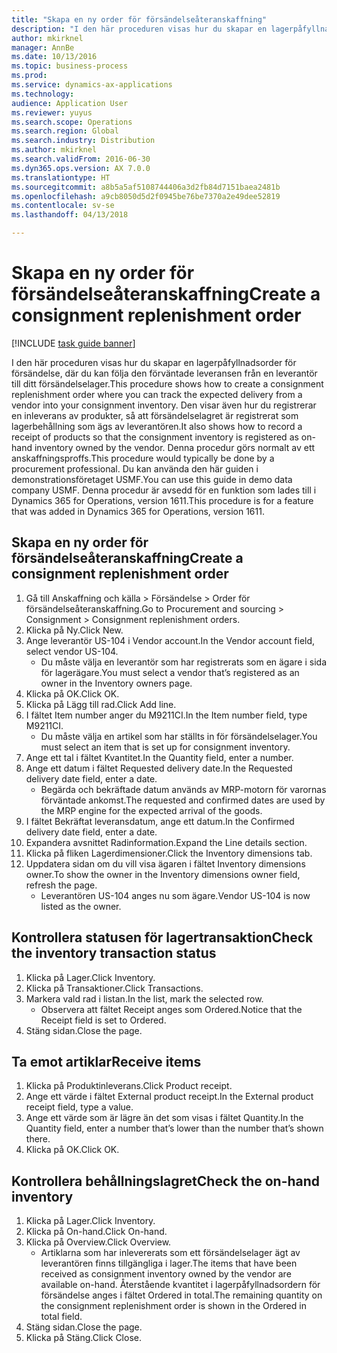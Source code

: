 ```yaml
---
title: "Skapa en ny order för försändelseåteranskaffning"
description: "I den här proceduren visas hur du skapar en lagerpåfyllnadsorder för försändelse, där du kan följa den förväntade leveransen från en leverantör till ditt försändelselager."
author: mkirknel
manager: AnnBe
ms.date: 10/13/2016
ms.topic: business-process
ms.prod: 
ms.service: dynamics-ax-applications
ms.technology: 
audience: Application User
ms.reviewer: yuyus
ms.search.scope: Operations
ms.search.region: Global
ms.search.industry: Distribution
ms.author: mkirknel
ms.search.validFrom: 2016-06-30
ms.dyn365.ops.version: AX 7.0.0
ms.translationtype: HT
ms.sourcegitcommit: a8b5a5af5108744406a3d2fb84d7151baea2481b
ms.openlocfilehash: a9cb8050d5d2f0945be76be7370a2e49dee52819
ms.contentlocale: sv-se
ms.lasthandoff: 04/13/2018

---
```

# <a name="create-a-consignment-replenishment-order"></a><span data-ttu-id="4f657-103">Skapa en ny order för försändelseåteranskaffning</span><span class="sxs-lookup"><span data-stu-id="4f657-103">Create a consignment replenishment order</span></span>

[!INCLUDE [task guide banner](../../includes/task-guide-banner.md)]

<span data-ttu-id="4f657-104">I den här proceduren visas hur du skapar en lagerpåfyllnadsorder för försändelse, där du kan följa den förväntade leveransen från en leverantör till ditt försändelselager.</span><span class="sxs-lookup"><span data-stu-id="4f657-104">This procedure shows how to create a consignment replenishment order where you can track the expected delivery from a vendor into your consignment inventory.</span></span> <span data-ttu-id="4f657-105">Den visar även hur du registrerar en inleverans av produkter, så att försändelselagret är registrerat som lagerbehållning som ägs av leverantören.</span><span class="sxs-lookup"><span data-stu-id="4f657-105">It also shows how to record a receipt of products so that the consignment inventory is registered as on-hand inventory owned by the vendor.</span></span> <span data-ttu-id="4f657-106">Denna procedur görs normalt av ett anskaffningsproffs.</span><span class="sxs-lookup"><span data-stu-id="4f657-106">This procedure would typically be done by a procurement professional.</span></span> <span data-ttu-id="4f657-107">Du kan använda den här guiden i demonstrationsföretaget USMF.</span><span class="sxs-lookup"><span data-stu-id="4f657-107">You can use this guide in demo data company USMF.</span></span> <span data-ttu-id="4f657-108">Denna procedur är avsedd för en funktion som lades till i Dynamics 365 for Operations, version 1611.</span><span class="sxs-lookup"><span data-stu-id="4f657-108">This procedure is for a feature that was added in Dynamics 365 for Operations, version 1611.</span></span>




## <a name="create-a-consignment-replenishment-order"></a><span data-ttu-id="4f657-109">Skapa en ny order för försändelseåteranskaffning</span><span class="sxs-lookup"><span data-stu-id="4f657-109">Create a consignment replenishment order</span></span>
1. <span data-ttu-id="4f657-110">Gå till Anskaffning och källa > Försändelse > Order för försändelseåteranskaffning.</span><span class="sxs-lookup"><span data-stu-id="4f657-110">Go to Procurement and sourcing > Consignment > Consignment replenishment orders.</span></span>
2. <span data-ttu-id="4f657-111">Klicka på Ny.</span><span class="sxs-lookup"><span data-stu-id="4f657-111">Click New.</span></span>
3. <span data-ttu-id="4f657-112">Ange leverantör US-104 i Vendor account.</span><span class="sxs-lookup"><span data-stu-id="4f657-112">In the Vendor account field, select vendor US-104.</span></span>
    * <span data-ttu-id="4f657-113">Du måste välja en leverantör som har registrerats som en ägare i sida för lagerägare.</span><span class="sxs-lookup"><span data-stu-id="4f657-113">You must select a vendor that’s registered as an owner in the Inventory owners page.</span></span>  
4. <span data-ttu-id="4f657-114">Klicka på OK.</span><span class="sxs-lookup"><span data-stu-id="4f657-114">Click OK.</span></span>
5. <span data-ttu-id="4f657-115">Klicka på Lägg till rad.</span><span class="sxs-lookup"><span data-stu-id="4f657-115">Click Add line.</span></span>
6. <span data-ttu-id="4f657-116">I fältet Item number anger du M9211CI.</span><span class="sxs-lookup"><span data-stu-id="4f657-116">In the Item number field, type M9211CI.</span></span>
    * <span data-ttu-id="4f657-117">Du måste välja en artikel som har ställts in för försändelselager.</span><span class="sxs-lookup"><span data-stu-id="4f657-117">You must select an item that is set up for consignment inventory.</span></span>  
7. <span data-ttu-id="4f657-118">Ange ett tal i fältet Kvantitet.</span><span class="sxs-lookup"><span data-stu-id="4f657-118">In the Quantity field, enter a number.</span></span>
8. <span data-ttu-id="4f657-119">Ange ett datum i fältet Requested delivery date.</span><span class="sxs-lookup"><span data-stu-id="4f657-119">In the Requested delivery date field, enter a date.</span></span>
    * <span data-ttu-id="4f657-120">Begärda och bekräftade datum används av MRP-motorn för varornas förväntade ankomst.</span><span class="sxs-lookup"><span data-stu-id="4f657-120">The requested and confirmed dates are used by the MRP engine for the expected arrival of the goods.</span></span>  
9. <span data-ttu-id="4f657-121">I fältet Bekräftat leveransdatum, ange ett datum.</span><span class="sxs-lookup"><span data-stu-id="4f657-121">In the Confirmed delivery date field, enter a date.</span></span>
10. <span data-ttu-id="4f657-122">Expandera avsnittet Radinformation.</span><span class="sxs-lookup"><span data-stu-id="4f657-122">Expand the Line details section.</span></span>
11. <span data-ttu-id="4f657-123">Klicka på fliken Lagerdimensioner.</span><span class="sxs-lookup"><span data-stu-id="4f657-123">Click the Inventory dimensions tab.</span></span>
12. <span data-ttu-id="4f657-124">Uppdatera sidan om du vill visa ägaren i fältet Inventory dimensions owner.</span><span class="sxs-lookup"><span data-stu-id="4f657-124">To show the owner in the Inventory dimensions owner field, refresh the page.</span></span>
    * <span data-ttu-id="4f657-125">Leverantören US-104 anges nu som ägare.</span><span class="sxs-lookup"><span data-stu-id="4f657-125">Vendor US-104 is now listed as the owner.</span></span>  

## <a name="check-the-inventory-transaction-status"></a><span data-ttu-id="4f657-126">Kontrollera statusen för lagertransaktion</span><span class="sxs-lookup"><span data-stu-id="4f657-126">Check the inventory transaction status</span></span>
1. <span data-ttu-id="4f657-127">Klicka på Lager.</span><span class="sxs-lookup"><span data-stu-id="4f657-127">Click Inventory.</span></span>
2. <span data-ttu-id="4f657-128">Klicka på Transaktioner.</span><span class="sxs-lookup"><span data-stu-id="4f657-128">Click Transactions.</span></span>
3. <span data-ttu-id="4f657-129">Markera vald rad i listan.</span><span class="sxs-lookup"><span data-stu-id="4f657-129">In the list, mark the selected row.</span></span>
    * <span data-ttu-id="4f657-130">Observera att fältet Receipt anges som Ordered.</span><span class="sxs-lookup"><span data-stu-id="4f657-130">Notice that the Receipt field is set to Ordered.</span></span>  
4. <span data-ttu-id="4f657-131">Stäng sidan.</span><span class="sxs-lookup"><span data-stu-id="4f657-131">Close the page.</span></span>

## <a name="receive-items"></a><span data-ttu-id="4f657-132">Ta emot artiklar</span><span class="sxs-lookup"><span data-stu-id="4f657-132">Receive items</span></span>
1. <span data-ttu-id="4f657-133">Klicka på Produktinleverans.</span><span class="sxs-lookup"><span data-stu-id="4f657-133">Click Product receipt.</span></span>
2. <span data-ttu-id="4f657-134">Ange ett värde i fältet External product receipt.</span><span class="sxs-lookup"><span data-stu-id="4f657-134">In the External product receipt field, type a value.</span></span>
3. <span data-ttu-id="4f657-135">Ange ett värde som är lägre än det som visas i fältet Quantity.</span><span class="sxs-lookup"><span data-stu-id="4f657-135">In the Quantity field, enter a number that’s lower than the number that’s shown there.</span></span>
4. <span data-ttu-id="4f657-136">Klicka på OK.</span><span class="sxs-lookup"><span data-stu-id="4f657-136">Click OK.</span></span>

## <a name="check-the-on-hand-inventory"></a><span data-ttu-id="4f657-137">Kontrollera behållningslagret</span><span class="sxs-lookup"><span data-stu-id="4f657-137">Check the on-hand inventory</span></span>
1. <span data-ttu-id="4f657-138">Klicka på Lager.</span><span class="sxs-lookup"><span data-stu-id="4f657-138">Click Inventory.</span></span>
2. <span data-ttu-id="4f657-139">Klicka på On-hand.</span><span class="sxs-lookup"><span data-stu-id="4f657-139">Click On-hand.</span></span>
3. <span data-ttu-id="4f657-140">Klicka på Overview.</span><span class="sxs-lookup"><span data-stu-id="4f657-140">Click Overview.</span></span>
    * <span data-ttu-id="4f657-141">Artiklarna som har inlevererats som ett försändelselager ägt av leverantören finns tillgängliga i lager.</span><span class="sxs-lookup"><span data-stu-id="4f657-141">The items that have been received as consignment inventory owned by the vendor are available on-hand.</span></span> <span data-ttu-id="4f657-142">Återstående kvantitet i lagerpåfyllnadsordern för försändelse anges i fältet Ordered in total.</span><span class="sxs-lookup"><span data-stu-id="4f657-142">The remaining quantity on the consignment replenishment order is shown in the Ordered in total field.</span></span>  
4. <span data-ttu-id="4f657-143">Stäng sidan.</span><span class="sxs-lookup"><span data-stu-id="4f657-143">Close the page.</span></span>
5. <span data-ttu-id="4f657-144">Klicka på Stäng.</span><span class="sxs-lookup"><span data-stu-id="4f657-144">Click Close.</span></span>

